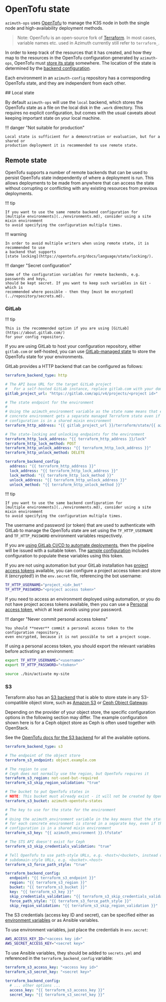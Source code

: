 # OpenTofu state

`azimuth-ops` uses [OpenTofu](https://opentofu.org/) to manage the K3S node in both the
single node and high-availability deployment methods.

> Note: OpenTofu is an open-source fork of [Terraform](https://www.terraform.io/). In
most cases, variable names etc. used in Azimuth currently still refer to `terraform_`.

In order to keep track of the resources that it has created, and how they map to the resources
in the OpenTofu configuration generated by `azimuth-ops`, OpenTofu must
[store its state](https://opentofu.org/docs/language/state/) somewhere. The location of the
state is determined by the
[backend configuration](https://opentofu.org/docs/language/settings/backends/configuration).

Each environment in an `azimuth-config` repository has a corresponding OpenTofu state, and
they are independent from each other.

## Local state

By default `azimuth-ops` will use the `local` backend, which stores the OpenTofu state as
a file on the local disk in the `.work` directory. This requires no explicit configuration,
but comes with the usual caveats about keeping important state on your local machine.

!!! danger  "Not suitable for production"

    Local state is sufficient for a demonstration or evaluation, but for a shared or
    production deployment it is recommended to use remote state.

## Remote state

OpenTofu supports a number of remote backends that can be used to persist OpenTofu state
independently of where a deployment is run. This allows deployments to be made from anywhere
that can access the state without corrupting or conflicting with any existing resources
from previous deployments.

!!! tip

    If you want to use the same remote backend configuration for
    [multiple environments](../environments.md), consider using a site mixin environment
    to avoid specifying the configuration multiple times.

!!! warning

    In order to avoid multiple writers when using remote state, it is recommended to use
    a backend that supports
    [state locking](https://opentofu.org/docs/language/state/locking/).

!!! danger  "Secret configuration"

    Some of the configuration variables for remote backends, e.g. passwords and keys,
    should be kept secret. If you want to keep such variables in Git - which is
    recommended where possible - then they [must be encrypted](../repository/secrets.md).

### GitLab

!!! tip

    This is the recommended option if you are using [GitLab](https://about.gitlab.com/)
    for your config repository.

If you are using GitLab to host your configuration repository, either `gitlab.com` or
self-hosted, you can use
[GitLab-managed state](https://docs.gitlab.com/ee/user/infrastructure/iac/terraform_state.html)
to store the OpenTofu state for your environments.

GitLab provides a HTTP backend that can be configured as follows:

```yaml  title="environments/my-site/inventory/group_vars/all/variables.yml"
terraform_backend_type: http

# The API base URL for the target GitLab project
#   For a self-hosted GitLab instance, replace gitlab.com with your domain
gitlab_project_url: "https://gitlab.com/api/v4/projects/<project id>"

# The state endpoint for the environment
#
# Using the azimuth_environment variable as the state name means that each
# concrete environment gets a separate managed Terraform state even if this
# configuration is in a shared mixin environment
terraform_http_address: "{{ gitlab_project_url }}/terraform/state/{{ azimuth_environment }}"

# The state-locking and unlocking endpoints for the environment
terraform_http_lock_address: "{{ terraform_http_address }}/lock"
terraform_http_lock_method: POST
terraform_http_unlock_address: "{{ terraform_http_lock_address }}"
terraform_http_unlock_method: DELETE

terraform_backend_config:
  address: "{{ terraform_http_address }}"
  lock_address: "{{ terraform_http_lock_address }}"
  lock_method: "{{ terraform_http_lock_method }}"
  unlock_address: "{{ terraform_http_unlock_address }}"
  unlock_method: "{{ terraform_http_unlock_method }}"
```

!!! tip

    If you want to use the same backend configuration for
    [multiple environments](../environments.md), consider using a site mixin environment
    to avoid specifying the configuration multiple times.

The username and password (or token) that are used to authenticate with GitLab to manage
the OpenTofu state are set using the `TF_HTTP_USERNAME` and `TF_HTTP_PASSWORD` environment
variables respectively.

If you are [using GitLab CI/CD to automate deployments](../deployment/automation.md#gitlab-cicd),
then the pipeline will be issued with a suitable token. The
[sample configuration](https://github.com/stackhpc/azimuth-config/blob/stable/.gitlab-ci.yml.sample)
includes configuration to populate these variables using this token.

If you are not using automation but your GitLab installation has
[project access tokens](https://docs.gitlab.com/ee/user/project/settings/project_access_tokens.html)
available, you can configure a project access token and store it (encrypted!) in the
`env.secret` file, referencing the bot username:

```sh  title="env.secret"
TF_HTTP_USERNAME="project_<id>_bot"
TF_HTTP_PASSWORD="<project access token>"
```

If you need to access an environment deployed using automation, or you do not have project
access tokens available, then you can use a
[Personal access token](https://docs.gitlab.com/ee/user/profile/personal_access_tokens.html),
which at least avoids using your password.

!!! danger  "Never commit personal access tokens"

    You should **never** commit a personal access token to the configuration repository,
    even encrypted, because it is not possible to set a project scope.

If using a personal access token, you should export the relevant variables before activating
an environment:

```sh
export TF_HTTP_USERNAME="<username>"
export TF_HTTP_PASSWORD="<token>"

source ./bin/activate my-site
```

### S3

Terraform also has an [S3 backend](https://opentofu.org/docs/language/settings/backends/s3) that
is able to store state in any S3-compatible object store, such as
[Amazon S3](https://aws.amazon.com/s3/) or
[Ceph Object Gateway](https://docs.ceph.com/en/latest/radosgw/index.html).

Depending on the provider of your object store, the specific configuration options
in the following section may differ. The example configuration shown here is for a Ceph
object store as Ceph is often used together with OpenStack.

See the [OpenTofu docs for the S3 backend](https://opentofu.org/docs/language/settings/backends/s3)
for all the available options.

```yaml  title="environments/my-site/inventory/group_vars/all/variables.yml"
terraform_backend_type: s3

# The endpoint of the object store
terraform_s3_endpoint: object.example.com

# The region to use
# Ceph does not normally use the region, but OpenTofu requires it
terraform_s3_region: not-used-but-required
terraform_s3_skip_region_validation: "true"

# The bucket to put OpenTofu states in
# NOTE: This bucket must already exist - it will not be created by OpenTofu
terraform_s3_bucket: azimuth-opentofu-states

# The key to use for the state for the environment
#
# Using the azimuth_environment variable in the key means that the state
# for each concrete environment is stored in a separate key, even if this
# configuration is in a shared mixin environment
terraform_s3_key: "{{ azimuth_environment }}.tfstate"

# The STS API doesn't exist for Ceph
terraform_s3_skip_credentials_validation: "true"

# Tell OpenTofu to use path-style URLs, e.g. <host>/<bucket>, instead of
# subdomain-style URLs, e.g. <bucket>.<host>
terraform_s3_force_path_style: "true"

terraform_backend_config:
  endpoint: "{{ terraform_s3_endpoint }}"
  region: "{{ terraform_s3_region }}"
  bucket: "{{ terraform_s3_bucket }}"
  key: "{{ terraform_s3_key }}"
  skip_credentials_validation: "{{ terraform_s3_skip_credentials_validation }}"
  force_path_style: "{{ terraform_s3_force_path_style }}"
  skip_region_validation: "{{ terraform_s3_skip_region_validation }}"  
```

The S3 credentials (access key ID and secret), can be specified either as
[environment variables](../environments.md#linux-environment-variables) or
as Ansible variables.

To use environment variables, just place the credentials in `env.secret`:

```sh  title="env.secret"
AWS_ACCESS_KEY_ID="<access key id>"
AWS_SECRET_ACCESS_KEY="<secret key>"
```

To use Ansible variables, they should be added to `secrets.yml` and referenced in
the `terraform_backend_config` variable:

```yaml  title="environments/my-site/inventory/group_vars/all/secrets.yml"
terraform_s3_access_key: "<access key id>"
terraform_s3_secret_key: "<secret key>"
```

```yaml  title="environments/my-site/inventory/group_vars/all/variables.yml"
terraform_backend_config:
  # ... other options ...
  access_key: "{{ terraform_s3_access_key }}"
  secret_key: "{{ terraform_s3_secret_key }}"
```
